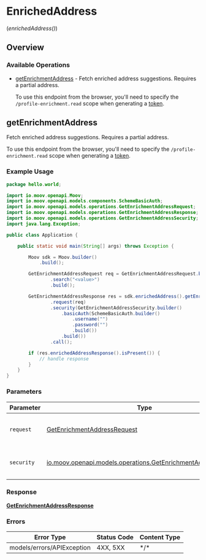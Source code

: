 # EnrichedAddress
(*enrichedAddress()*)

## Overview

### Available Operations

* [getEnrichmentAddress](#getenrichmentaddress) -   Fetch enriched address suggestions. Requires a partial address. 
  
  To use this endpoint from the browser, you'll need to specify the `/profile-enrichment.read` scope when generating a [token](https://docs.moov.io/api/authentication/access-tokens/).

## getEnrichmentAddress

  Fetch enriched address suggestions. Requires a partial address. 
  
  To use this endpoint from the browser, you'll need to specify the `/profile-enrichment.read` scope when generating a [token](https://docs.moov.io/api/authentication/access-tokens/).

### Example Usage

```java
package hello.world;

import io.moov.openapi.Moov;
import io.moov.openapi.models.components.SchemeBasicAuth;
import io.moov.openapi.models.operations.GetEnrichmentAddressRequest;
import io.moov.openapi.models.operations.GetEnrichmentAddressResponse;
import io.moov.openapi.models.operations.GetEnrichmentAddressSecurity;
import java.lang.Exception;

public class Application {

    public static void main(String[] args) throws Exception {

        Moov sdk = Moov.builder()
            .build();

        GetEnrichmentAddressRequest req = GetEnrichmentAddressRequest.builder()
                .search("<value>")
                .build();

        GetEnrichmentAddressResponse res = sdk.enrichedAddress().getEnrichmentAddress()
                .request(req)
                .security(GetEnrichmentAddressSecurity.builder()
                    .basicAuth(SchemeBasicAuth.builder()
                        .username("")
                        .password("")
                        .build())
                    .build())
                .call();

        if (res.enrichedAddressResponse().isPresent()) {
            // handle response
        }
    }
}
```

### Parameters

| Parameter                                                                                                                 | Type                                                                                                                      | Required                                                                                                                  | Description                                                                                                               |
| ------------------------------------------------------------------------------------------------------------------------- | ------------------------------------------------------------------------------------------------------------------------- | ------------------------------------------------------------------------------------------------------------------------- | ------------------------------------------------------------------------------------------------------------------------- |
| `request`                                                                                                                 | [GetEnrichmentAddressRequest](../../models/operations/GetEnrichmentAddressRequest.md)                                     | :heavy_check_mark:                                                                                                        | The request object to use for the request.                                                                                |
| `security`                                                                                                                | [io.moov.openapi.models.operations.GetEnrichmentAddressSecurity](../../models/operations/GetEnrichmentAddressSecurity.md) | :heavy_check_mark:                                                                                                        | The security requirements to use for the request.                                                                         |

### Response

**[GetEnrichmentAddressResponse](../../models/operations/GetEnrichmentAddressResponse.md)**

### Errors

| Error Type                 | Status Code                | Content Type               |
| -------------------------- | -------------------------- | -------------------------- |
| models/errors/APIException | 4XX, 5XX                   | \*/\*                      |